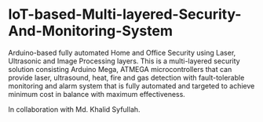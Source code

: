 # IoT-based-Multi-layered-Security-And-Monitoring-System
 Arduino-based fully automated Home and Office Security using Laser, Ultrasonic and Image Processing layers. This is a multi-layered security solution consisting Arduino Mega, ATMEGA microcontrollers that can provide laser, ultrasound, heat, fire and gas detection with fault-tolerable monitoring and alarm system that is fully automated and targeted to achieve minimum cost in balance with maximum effectiveness.

In collaboration with Md. Khalid Syfullah.

